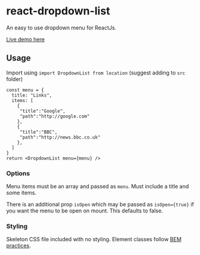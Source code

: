 # react-dropdown-list
An easy to use dropdown menu for ReactJs.

[Live demo here](http://react-dropdown-list.srgunltd.co.uk/)

## Usage
Import using `import DropdownList from location` (suggest adding to `src` folder)

````
const menu = {
  title: "Links",
  items: [ 
    {
     "title":"Google", 
     "path":"http://google.com" 
    },
    {
     "title":"BBC", 
     "path":"http://news.bbc.co.uk" 
    },
  ]
}
return <DropdownList menu={menu} />
````

### Options
Menu items must be an array and passed as `menu`. Must include a title and some items. 

There is an additional prop `isOpen` which may be passed as `isOpen={true}` if you want the menu to be open on mount. This defaults to false.

### Styling
Skeleton CSS file included with no styling. Element classes follow [BEM practices](http://getbem.com/).

